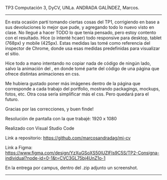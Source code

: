 TP3 Computación 3, DyCV, UNLa.
ANDRADA GALÍNDEZ, Marcos.

---

En esta ocasión partí tomando ciertas cosas del TP1, corrigiendo en base a sus devoluciones lo mejor que pude, y agregando todo lo nuevo visto en clase. No llegué a hacer TODO lo que tenía pensado, pero estoy contento con el resultado. Hice (o intenté hcaer) todo responsive para desktop, tablet (768px) y mobile (425px). Estas medidas las tomé como referencia del inspector de Chrome, donde usa esas medidas predefinidas para visualizar el sitio. 

Hice todo a mano intentando no copiar nada de código de ningún lado, salvo la animación del <hero>, en donde tomé parte del código de una página que ofrece distintas animaciones en css.

Me hubiera gustado poner más imágenes dentro de la página que corresponde a cada trabajo del portfolio, mostrando packagings, mockups, fotos, etc. Otra cosa sería simplificar más el css. Pero quedará para el futuro.

Gracias por las correcciones, y buen finde!

Resolución de pantalla con la que trabajé:
1920 x 1080

Realizado con Visual Studio Code

Link a repositorio:
https://github.com/marcosandradag/mi-cv

Link a Figma:
https://www.figma.com/design/YzXuGSoXS50lUZlFIs9C5S/TP2-Consigna-individual?node-id=0-1&t=CVC3GL75bj4UnZ1o-1

En la entrega por campus, dentro del .zip adjunto un screenshot.

---
